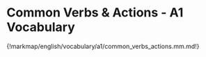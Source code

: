 # Common Verbs & Actions - A1 Vocabulary

{!markmap/english/vocabulary/a1/common_verbs_actions.mm.md!}
